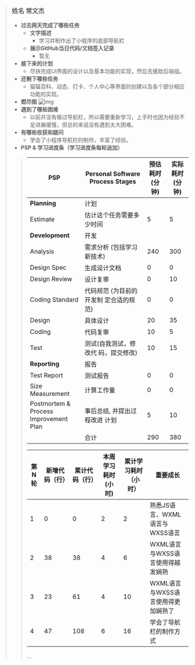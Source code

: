 > ### 姓名 常文杰
>- **过去两天完成了哪些任务**
>    - **文字描述**
>       - 学习并制作出了小程序的底部导航栏
>    - **展示GitHub当日代码/文档签入记录**
>       - 暂无
>- **接下来的计划**
>      - 尽快完成UI界面的设计以及基本功能的实现，然后去援助后端组。
> - **还剩下哪些任务**
>     - 猫猫百科、动态、打卡、个人中心等界面的创建以及各个部分相应功能的实现。
>- **燃尽图**
>![img](https://img-community.csdnimg.cn/images/4f2aa9bf7500434282b359b0526378a0.png "#left")
> - **遇到了哪些困难**
>      - 以前并没有做过导航栏，所以需要重新学习，上手时也因为经验不足进展缓慢，但总的来说没有遇到太大困难。
> - **有哪些收获和疑问**
>     - 学会了小程序导航栏的制作，丰富了经验。
> - **PSP & 学习进度条（学习进度条每轮追加）**
>>| PSP| Personal Software<br/>Process Stages        | 预估耗时<br/>(分钟) | 实际耗时<br/>	(分钟) |
>>| ------------------------------ | ---------------------------- | ----------------------- | ----------------------- |
>>| **Planning**  | 计划<br/>               |    |    |
>>| Estimate  | 估计这个任务需要多少时间<br/>          |  5   | 5 |
>>| **Development**| 开发 |  |  |
>>| Analysis  | 需求分析 (包括学习新技术)<br/> | 240 | 300  |
>>| Design Spec | 生成设计文档<br/>   |    0    | 0    |
>>| Design Review        | 设计复审<br/>         |    0   |    10  |
>>| Coding Standard | 代码规范 (为目前的开发制 定合适的规范)<br/> |   0 |0   |
>>| Design| 具体设计<br/>|  20 |   35  |
>>| Coding   | 代码复审<br/>    |    10    |     5      |
>>| Test   | 测试(自我测试，修改代 码，提交修改)<br/>    |     10         |      15     |
>>| **Reporting** | 报告<br/>                                   |                |                    |
>>| Test Report    | 测试报告<br/>                               |        0      |             0     |
>>| Size Measurement   | 计算工作量<br/>       |             0       |        0         |
>>| Postmortem & Process<br/>Improvement Plan | 事后总结, 并提出过程改进 计划<br/>          |  5  |  10   |
>>|  | 合计                                        |      290     |     380     |
>>
>>|第N轮|新增代码（行）|累计代码（行）|本周学习耗时(小时)	|累计学习耗时（小时）|重要成长
>>|--|--|--|--|--|--|
>>| 1 | 0 | 0 | 2 | 2 | 熟悉JS语言、WXML语言与WXSS语言 |
>>| 2 | 38 | 38 | 4 | 6 |  WXML语言与WXSS语言使用得越发娴熟  |
>>| 3 | 23 | 61 | 4 | 10 | WXML语言与WXSS语言使用得更加娴熟了 |
>>| 4 | 47 | 108 | 6 | 16 | 学会了导航栏的制作方式 |
>>…		
